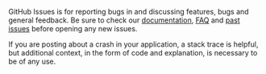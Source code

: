 GitHub Issues is for reporting bugs in **<NSArray-HYPFind>** and discussing features, bugs and general feedback. Be sure to check our [documentation](http://cocoadocs.org/docsets/<NSArray-HYPFind>), [FAQ](https://github.com/hyperoslo/<NSArray-HYPFind>/wiki/FAQ) and [past issues](https://github.com/hyperoslo/<NSArray-HYPFind>/issues?state=closed) before opening any new issues.

If you are posting about a crash in your application, a stack trace is helpful, but additional context, in the form of code and explanation, is necessary to be of any use.
